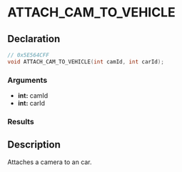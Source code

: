 # ATTACH_CAM_TO_VEHICLE

## Declaration
```cpp
// 0x5E564CFF
void ATTACH_CAM_TO_VEHICLE(int camId, int carId);
```

### Arguments
- **int:** camId
- **int:** carId

### Results

## Description
Attaches a camera to an car.